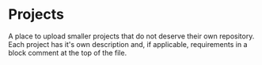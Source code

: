 # Projects
A place to upload smaller projects that do not deserve their own repository. 
Each project has it's own description and, if applicable, requirements in a block comment at the top of the file.
